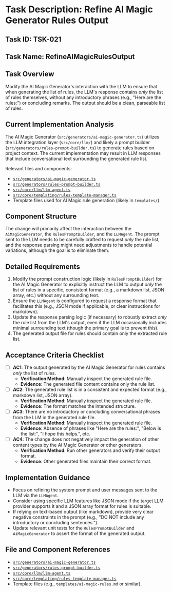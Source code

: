 # Task Description: Refine AI Magic Generator Rules Output

## Task ID: TSK-021

## Task Name: RefineAIMagicRulesOutput

## Task Overview

Modify the AI Magic Generator's interaction with the LLM to ensure that when generating the list of rules, the LLM's response contains _only_ the list of rules themselves, without any introductory phrases (e.g., "Here are the rules:") or concluding remarks. The output should be a clean, parseable list of rules.

## Current Implementation Analysis

The AI Magic Generator (`src/generators/ai-magic-generator.ts`) utilizes the LLM integration layer (`src/core/llm/`) and likely a prompt builder (`src/generators/rules-prompt-builder.ts`) to generate rules based on project context. The current implementation may result in LLM responses that include conversational text surrounding the generated rule list.

Relevant files and components:

- [`src/generators/ai-magic-generator.ts`](src/generators/ai-magic-generator.ts)
- [`src/generators/rules-prompt-builder.ts`](src/generators/rules-prompt-builder.ts)
- [`src/core/llm/llm-agent.ts`](src/core/llm/llm-agent.ts)
- [`src/core/templating/rules-template-manager.ts`](src/core/templating/rules-template-manager.ts)
- Template files used for AI Magic rule generation (likely in `templates/`).

## Component Structure

The change will primarily affect the interaction between the `AiMagicGenerator`, the `RulesPromptBuilder`, and the `LLMAgent`. The prompt sent to the LLM needs to be carefully crafted to request _only_ the rule list, and the response parsing might need adjustments to handle potential variations, although the goal is to eliminate them.

## Detailed Requirements

1.  Modify the prompt construction logic (likely in `RulesPromptBuilder`) for the AI Magic Generator to explicitly instruct the LLM to output _only_ the list of rules in a specific, consistent format (e.g., a markdown list, JSON array, etc.) without any surrounding text.
2.  Ensure the `LLMAgent` is configured to request a response format that facilitates this (e.g., JSON mode if applicable, or clear instructions for markdown).
3.  Update the response parsing logic (if necessary) to robustly extract _only_ the rule list from the LLM's output, even if the LLM occasionally includes minimal surrounding text (though the primary goal is to prevent this).
4.  The generated output file for rules should contain only the extracted rule list.

## Acceptance Criteria Checklist

- [ ] **AC1**: The output generated by the AI Magic Generator for rules contains _only_ the list of rules.
  - **Verification Method**: Manually inspect the generated rule file.
  - **Evidence**: The generated file content contains only the rule list.
- [ ] **AC2**: The generated rule list is in a consistent and expected format (e.g., markdown list, JSON array).
  - **Verification Method**: Manually inspect the generated rule file.
  - **Evidence**: The format matches the intended structure.
- [ ] **AC3**: There are no introductory or concluding conversational phrases from the LLM in the generated rule file.
  - **Verification Method**: Manually inspect the generated rule file.
  - **Evidence**: Absence of phrases like "Here are the rules:", "Below is the list:", "I hope this helps.", etc.
- [ ] **AC4**: The change does not negatively impact the generation of other content types by the AI Magic Generator or other generators.
  - **Verification Method**: Run other generators and verify their output format.
  - **Evidence**: Other generated files maintain their correct format.

## Implementation Guidance

- Focus on refining the system prompt and user messages sent to the LLM via the `LLMAgent`.
- Consider using specific LLM features like JSON mode if the target LLM provider supports it and a JSON array format for rules is suitable.
- If relying on text-based output (like markdown), provide very clear negative constraints in the prompt (e.g., "DO NOT include any introductory or concluding sentences.").
- Update relevant unit tests for the `RulesPromptBuilder` and `AiMagicGenerator` to assert the format of the generated output.

## File and Component References

- [`src/generators/ai-magic-generator.ts`](src/generators/ai-magic-generator.ts)
- [`src/generators/rules-prompt-builder.ts`](src/generators/rules-prompt-builder.ts)
- [`src/core/llm/llm-agent.ts`](src/core/llm/llm-agent.ts)
- [`src/core/templating/rules-template-manager.ts`](src/core/templating/rules-template-manager.ts)
- Template files (e.g., `templates/ai-magic-rules.md` or similar).

